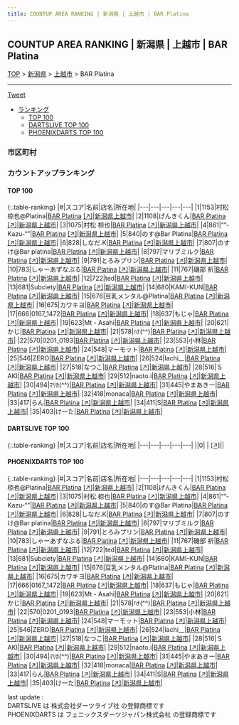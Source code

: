 ```yaml
---
title: COUNTUP AREA RANKING | 新潟県 | 上越市 | BAR Platina
---
```

## COUNTUP AREA RANKING | 新潟県 | 上越市 | BAR Platina

[TOP](/darts/rank/) > [新潟県](/darts/rank/新潟県/) > [上越市](/darts/rank/新潟県/上越市/) > BAR Platina

___

<a href="https://twitter.com/share?ref_src=twsrc%5Etfw" data-text="COUNTUP AREA RANKING | 新潟県上越市BAR Platina" class="twitter-share-button" data-hashtags="DARTSLIVE,PHOENIXDARTS,darts,ダーツ" data-show-count="false">Tweet</a>

* [ランキング](#カウントアップランキング)
    * [TOP 100](#top-100)
    * [DARTSLIVE TOP 100](#dartslive-top-100)
    * [PHOENIXDARTS TOP 100](#phoenixdarts-top-100)

### 市区町村

<ul>

</ul>

### カウントアップランキング

#### TOP 100



{:.table-ranking}
|#|スコア|名前|店名|所在地|
|---|---|---|---|---|
|1|1153|<span class="rank-name-pd">村松椋也@Platina</span>|<a href="/darts/rank/shops/94892.html">BAR Platina</a> <a href="https://vs.phoenixdarts.com/jp/shop/shopDetailInfo/s_94892?s_seq=94892">[↗]</a>|<a href="/darts/rank/新潟県/上越市">新潟県上越市</a>|
|2|1108|<span class="rank-name-pd">げんきくん</span>|<a href="/darts/rank/shops/94892.html">BAR Platina</a> <a href="https://vs.phoenixdarts.com/jp/shop/shopDetailInfo/s_94892?s_seq=94892">[↗]</a>|<a href="/darts/rank/新潟県/上越市">新潟県上越市</a>|
|3|1075|<span class="rank-name-pd"><span class="pro-icon-pd"></span>村松 椋也</span>|<a href="/darts/rank/shops/94892.html">BAR Platina</a> <a href="https://vs.phoenixdarts.com/jp/shop/shopDetailInfo/s_94892?s_seq=94892">[↗]</a>|<a href="/darts/rank/新潟県/上越市">新潟県上越市</a>|
|4|861|<span class="rank-name-pd">“”-Kazu-“”</span>|<a href="/darts/rank/shops/94892.html">BAR Platina</a> <a href="https://vs.phoenixdarts.com/jp/shop/shopDetailInfo/s_94892?s_seq=94892">[↗]</a>|<a href="/darts/rank/新潟県/上越市">新潟県上越市</a>|
|5|840|<span class="rank-name-pd">のす@Bar Platina</span>|<a href="/darts/rank/shops/94892.html">BAR Platina</a> <a href="https://vs.phoenixdarts.com/jp/shop/shopDetailInfo/s_94892?s_seq=94892">[↗]</a>|<a href="/darts/rank/新潟県/上越市">新潟県上越市</a>|
|6|828|<span class="rank-name-pd">しなだ.K</span>|<a href="/darts/rank/shops/94892.html">BAR Platina</a> <a href="https://vs.phoenixdarts.com/jp/shop/shopDetailInfo/s_94892?s_seq=94892">[↗]</a>|<a href="/darts/rank/新潟県/上越市">新潟県上越市</a>|
|7|807|<span class="rank-name-pd">のすけ@Bar platina</span>|<a href="/darts/rank/shops/94892.html">BAR Platina</a> <a href="https://vs.phoenixdarts.com/jp/shop/shopDetailInfo/s_94892?s_seq=94892">[↗]</a>|<a href="/darts/rank/新潟県/上越市">新潟県上越市</a>|
|8|797|<span class="rank-name-pd">マリブミルク</span>|<a href="/darts/rank/shops/94892.html">BAR Platina</a> <a href="https://vs.phoenixdarts.com/jp/shop/shopDetailInfo/s_94892?s_seq=94892">[↗]</a>|<a href="/darts/rank/新潟県/上越市">新潟県上越市</a>|
|9|791|<span class="rank-name-pd">とろみプリン</span>|<a href="/darts/rank/shops/94892.html">BAR Platina</a> <a href="https://vs.phoenixdarts.com/jp/shop/shopDetailInfo/s_94892?s_seq=94892">[↗]</a>|<a href="/darts/rank/新潟県/上越市">新潟県上越市</a>|
|10|783|<span class="rank-name-pd">しゃーあずなぶる</span>|<a href="/darts/rank/shops/94892.html">BAR Platina</a> <a href="https://vs.phoenixdarts.com/jp/shop/shopDetailInfo/s_94892?s_seq=94892">[↗]</a>|<a href="/darts/rank/新潟県/上越市">新潟県上越市</a>|
|11|767|<span class="rank-name-pd"><span class="pro-icon-pd"></span>磯部 祈</span>|<a href="/darts/rank/shops/94892.html">BAR Platina</a> <a href="https://vs.phoenixdarts.com/jp/shop/shopDetailInfo/s_94892?s_seq=94892">[↗]</a>|<a href="/darts/rank/新潟県/上越市">新潟県上越市</a>|
|12|722|<span class="rank-name-pd">ted</span>|<a href="/darts/rank/shops/94892.html">BAR Platina</a> <a href="https://vs.phoenixdarts.com/jp/shop/shopDetailInfo/s_94892?s_seq=94892">[↗]</a>|<a href="/darts/rank/新潟県/上越市">新潟県上越市</a>|
|13|681|<span class="rank-name-pd">Subciety</span>|<a href="/darts/rank/shops/94892.html">BAR Platina</a> <a href="https://vs.phoenixdarts.com/jp/shop/shopDetailInfo/s_94892?s_seq=94892">[↗]</a>|<a href="/darts/rank/新潟県/上越市">新潟県上越市</a>|
|14|680|<span class="rank-name-pd">KAMI-KUN</span>|<a href="/darts/rank/shops/94892.html">BAR Platina</a> <a href="https://vs.phoenixdarts.com/jp/shop/shopDetailInfo/s_94892?s_seq=94892">[↗]</a>|<a href="/darts/rank/新潟県/上越市">新潟県上越市</a>|
|15|676|<span class="rank-name-pd">豆乳メンタル@Platina</span>|<a href="/darts/rank/shops/94892.html">BAR Platina</a> <a href="https://vs.phoenixdarts.com/jp/shop/shopDetailInfo/s_94892?s_seq=94892">[↗]</a>|<a href="/darts/rank/新潟県/上越市">新潟県上越市</a>|
|16|675|<span class="rank-name-pd">カワキヨ</span>|<a href="/darts/rank/shops/94892.html">BAR Platina</a> <a href="https://vs.phoenixdarts.com/jp/shop/shopDetailInfo/s_94892?s_seq=94892">[↗]</a>|<a href="/darts/rank/新潟県/上越市">新潟県上越市</a>|
|17|666|<span class="rank-name-pd">0167_1472</span>|<a href="/darts/rank/shops/94892.html">BAR Platina</a> <a href="https://vs.phoenixdarts.com/jp/shop/shopDetailInfo/s_94892?s_seq=94892">[↗]</a>|<a href="/darts/rank/新潟県/上越市">新潟県上越市</a>|
|18|637|<span class="rank-name-pd">もじゃ</span>|<a href="/darts/rank/shops/94892.html">BAR Platina</a> <a href="https://vs.phoenixdarts.com/jp/shop/shopDetailInfo/s_94892?s_seq=94892">[↗]</a>|<a href="/darts/rank/新潟県/上越市">新潟県上越市</a>|
|19|623|<span class="rank-name-pd">Mt・Asahi</span>|<a href="/darts/rank/shops/94892.html">BAR Platina</a> <a href="https://vs.phoenixdarts.com/jp/shop/shopDetailInfo/s_94892?s_seq=94892">[↗]</a>|<a href="/darts/rank/新潟県/上越市">新潟県上越市</a>|
|20|621|<span class="rank-name-pd">かじ</span>|<a href="/darts/rank/shops/94892.html">BAR Platina</a> <a href="https://vs.phoenixdarts.com/jp/shop/shopDetailInfo/s_94892?s_seq=94892">[↗]</a>|<a href="/darts/rank/新潟県/上越市">新潟県上越市</a>|
|21|578|<span class="rank-name-pd">ﾊﾅ(^^)</span>|<a href="/darts/rank/shops/94892.html">BAR Platina</a> <a href="https://vs.phoenixdarts.com/jp/shop/shopDetailInfo/s_94892?s_seq=94892">[↗]</a>|<a href="/darts/rank/新潟県/上越市">新潟県上越市</a>|
|22|570|<span class="rank-name-pd">0201_0193</span>|<a href="/darts/rank/shops/94892.html">BAR Platina</a> <a href="https://vs.phoenixdarts.com/jp/shop/shopDetailInfo/s_94892?s_seq=94892">[↗]</a>|<a href="/darts/rank/新潟県/上越市">新潟県上越市</a>|
|23|553|<span class="rank-name-pd">小林</span>|<a href="/darts/rank/shops/94892.html">BAR Platina</a> <a href="https://vs.phoenixdarts.com/jp/shop/shopDetailInfo/s_94892?s_seq=94892">[↗]</a>|<a href="/darts/rank/新潟県/上越市">新潟県上越市</a>|
|24|548|<span class="rank-name-pd">マーモット</span>|<a href="/darts/rank/shops/94892.html">BAR Platina</a> <a href="https://vs.phoenixdarts.com/jp/shop/shopDetailInfo/s_94892?s_seq=94892">[↗]</a>|<a href="/darts/rank/新潟県/上越市">新潟県上越市</a>|
|25|546|<span class="rank-name-pd">ZERO</span>|<a href="/darts/rank/shops/94892.html">BAR Platina</a> <a href="https://vs.phoenixdarts.com/jp/shop/shopDetailInfo/s_94892?s_seq=94892">[↗]</a>|<a href="/darts/rank/新潟県/上越市">新潟県上越市</a>|
|26|524|<span class="rank-name-pd">lachi__</span>|<a href="/darts/rank/shops/94892.html">BAR Platina</a> <a href="https://vs.phoenixdarts.com/jp/shop/shopDetailInfo/s_94892?s_seq=94892">[↗]</a>|<a href="/darts/rank/新潟県/上越市">新潟県上越市</a>|
|27|518|<span class="rank-name-pd">なつこ</span>|<a href="/darts/rank/shops/94892.html">BAR Platina</a> <a href="https://vs.phoenixdarts.com/jp/shop/shopDetailInfo/s_94892?s_seq=94892">[↗]</a>|<a href="/darts/rank/新潟県/上越市">新潟県上越市</a>|
|28|516|<span class="rank-name-pd">ＳAKI</span>|<a href="/darts/rank/shops/94892.html">BAR Platina</a> <a href="https://vs.phoenixdarts.com/jp/shop/shopDetailInfo/s_94892?s_seq=94892">[↗]</a>|<a href="/darts/rank/新潟県/上越市">新潟県上越市</a>|
|29|512|<span class="rank-name-pd">naoto.i</span>|<a href="/darts/rank/shops/94892.html">BAR Platina</a> <a href="https://vs.phoenixdarts.com/jp/shop/shopDetailInfo/s_94892?s_seq=94892">[↗]</a>|<a href="/darts/rank/新潟県/上越市">新潟県上越市</a>|
|30|494|<span class="rank-name-pd">ﾏﾘｶ(^^)</span>|<a href="/darts/rank/shops/94892.html">BAR Platina</a> <a href="https://vs.phoenixdarts.com/jp/shop/shopDetailInfo/s_94892?s_seq=94892">[↗]</a>|<a href="/darts/rank/新潟県/上越市">新潟県上越市</a>|
|31|445|<span class="rank-name-pd">やまあきー</span>|<a href="/darts/rank/shops/94892.html">BAR Platina</a> <a href="https://vs.phoenixdarts.com/jp/shop/shopDetailInfo/s_94892?s_seq=94892">[↗]</a>|<a href="/darts/rank/新潟県/上越市">新潟県上越市</a>|
|32|418|<span class="rank-name-pd">monaca</span>|<a href="/darts/rank/shops/94892.html">BAR Platina</a> <a href="https://vs.phoenixdarts.com/jp/shop/shopDetailInfo/s_94892?s_seq=94892">[↗]</a>|<a href="/darts/rank/新潟県/上越市">新潟県上越市</a>|
|33|417|<span class="rank-name-pd">らん</span>|<a href="/darts/rank/shops/94892.html">BAR Platina</a> <a href="https://vs.phoenixdarts.com/jp/shop/shopDetailInfo/s_94892?s_seq=94892">[↗]</a>|<a href="/darts/rank/新潟県/上越市">新潟県上越市</a>|
|34|411|<span class="rank-name-pd">S</span>|<a href="/darts/rank/shops/94892.html">BAR Platina</a> <a href="https://vs.phoenixdarts.com/jp/shop/shopDetailInfo/s_94892?s_seq=94892">[↗]</a>|<a href="/darts/rank/新潟県/上越市">新潟県上越市</a>|
|35|403|<span class="rank-name-pd">け一た</span>|<a href="/darts/rank/shops/94892.html">BAR Platina</a> <a href="https://vs.phoenixdarts.com/jp/shop/shopDetailInfo/s_94892?s_seq=94892">[↗]</a>|<a href="/darts/rank/新潟県/上越市">新潟県上越市</a>|


#### DARTSLIVE TOP 100



{:.table-ranking}
|#|スコア|名前|店名|所在地|
|---|---|---|---|---|
||0|<span class="rank-name-dl"> </span>|<a href="/darts/rank/shops/.html"></a> <a href="">[↗]</a>|<a href="/darts/rank//"></a>|


#### PHOENIXDARTS TOP 100



{:.table-ranking}
|#|スコア|名前|店名|所在地|
|---|---|---|---|---|
|1|1153|<span class="rank-name-pd">村松椋也@Platina</span>|<a href="/darts/rank/shops/94892.html">BAR Platina</a> <a href="https://vs.phoenixdarts.com/jp/shop/shopDetailInfo/s_94892?s_seq=94892">[↗]</a>|<a href="/darts/rank/新潟県/上越市">新潟県上越市</a>|
|2|1108|<span class="rank-name-pd">げんきくん</span>|<a href="/darts/rank/shops/94892.html">BAR Platina</a> <a href="https://vs.phoenixdarts.com/jp/shop/shopDetailInfo/s_94892?s_seq=94892">[↗]</a>|<a href="/darts/rank/新潟県/上越市">新潟県上越市</a>|
|3|1075|<span class="rank-name-pd"><span class="pro-icon-pd"></span>村松 椋也</span>|<a href="/darts/rank/shops/94892.html">BAR Platina</a> <a href="https://vs.phoenixdarts.com/jp/shop/shopDetailInfo/s_94892?s_seq=94892">[↗]</a>|<a href="/darts/rank/新潟県/上越市">新潟県上越市</a>|
|4|861|<span class="rank-name-pd">“”-Kazu-“”</span>|<a href="/darts/rank/shops/94892.html">BAR Platina</a> <a href="https://vs.phoenixdarts.com/jp/shop/shopDetailInfo/s_94892?s_seq=94892">[↗]</a>|<a href="/darts/rank/新潟県/上越市">新潟県上越市</a>|
|5|840|<span class="rank-name-pd">のす@Bar Platina</span>|<a href="/darts/rank/shops/94892.html">BAR Platina</a> <a href="https://vs.phoenixdarts.com/jp/shop/shopDetailInfo/s_94892?s_seq=94892">[↗]</a>|<a href="/darts/rank/新潟県/上越市">新潟県上越市</a>|
|6|828|<span class="rank-name-pd">しなだ.K</span>|<a href="/darts/rank/shops/94892.html">BAR Platina</a> <a href="https://vs.phoenixdarts.com/jp/shop/shopDetailInfo/s_94892?s_seq=94892">[↗]</a>|<a href="/darts/rank/新潟県/上越市">新潟県上越市</a>|
|7|807|<span class="rank-name-pd">のすけ@Bar platina</span>|<a href="/darts/rank/shops/94892.html">BAR Platina</a> <a href="https://vs.phoenixdarts.com/jp/shop/shopDetailInfo/s_94892?s_seq=94892">[↗]</a>|<a href="/darts/rank/新潟県/上越市">新潟県上越市</a>|
|8|797|<span class="rank-name-pd">マリブミルク</span>|<a href="/darts/rank/shops/94892.html">BAR Platina</a> <a href="https://vs.phoenixdarts.com/jp/shop/shopDetailInfo/s_94892?s_seq=94892">[↗]</a>|<a href="/darts/rank/新潟県/上越市">新潟県上越市</a>|
|9|791|<span class="rank-name-pd">とろみプリン</span>|<a href="/darts/rank/shops/94892.html">BAR Platina</a> <a href="https://vs.phoenixdarts.com/jp/shop/shopDetailInfo/s_94892?s_seq=94892">[↗]</a>|<a href="/darts/rank/新潟県/上越市">新潟県上越市</a>|
|10|783|<span class="rank-name-pd">しゃーあずなぶる</span>|<a href="/darts/rank/shops/94892.html">BAR Platina</a> <a href="https://vs.phoenixdarts.com/jp/shop/shopDetailInfo/s_94892?s_seq=94892">[↗]</a>|<a href="/darts/rank/新潟県/上越市">新潟県上越市</a>|
|11|767|<span class="rank-name-pd"><span class="pro-icon-pd"></span>磯部 祈</span>|<a href="/darts/rank/shops/94892.html">BAR Platina</a> <a href="https://vs.phoenixdarts.com/jp/shop/shopDetailInfo/s_94892?s_seq=94892">[↗]</a>|<a href="/darts/rank/新潟県/上越市">新潟県上越市</a>|
|12|722|<span class="rank-name-pd">ted</span>|<a href="/darts/rank/shops/94892.html">BAR Platina</a> <a href="https://vs.phoenixdarts.com/jp/shop/shopDetailInfo/s_94892?s_seq=94892">[↗]</a>|<a href="/darts/rank/新潟県/上越市">新潟県上越市</a>|
|13|681|<span class="rank-name-pd">Subciety</span>|<a href="/darts/rank/shops/94892.html">BAR Platina</a> <a href="https://vs.phoenixdarts.com/jp/shop/shopDetailInfo/s_94892?s_seq=94892">[↗]</a>|<a href="/darts/rank/新潟県/上越市">新潟県上越市</a>|
|14|680|<span class="rank-name-pd">KAMI-KUN</span>|<a href="/darts/rank/shops/94892.html">BAR Platina</a> <a href="https://vs.phoenixdarts.com/jp/shop/shopDetailInfo/s_94892?s_seq=94892">[↗]</a>|<a href="/darts/rank/新潟県/上越市">新潟県上越市</a>|
|15|676|<span class="rank-name-pd">豆乳メンタル@Platina</span>|<a href="/darts/rank/shops/94892.html">BAR Platina</a> <a href="https://vs.phoenixdarts.com/jp/shop/shopDetailInfo/s_94892?s_seq=94892">[↗]</a>|<a href="/darts/rank/新潟県/上越市">新潟県上越市</a>|
|16|675|<span class="rank-name-pd">カワキヨ</span>|<a href="/darts/rank/shops/94892.html">BAR Platina</a> <a href="https://vs.phoenixdarts.com/jp/shop/shopDetailInfo/s_94892?s_seq=94892">[↗]</a>|<a href="/darts/rank/新潟県/上越市">新潟県上越市</a>|
|17|666|<span class="rank-name-pd">0167_1472</span>|<a href="/darts/rank/shops/94892.html">BAR Platina</a> <a href="https://vs.phoenixdarts.com/jp/shop/shopDetailInfo/s_94892?s_seq=94892">[↗]</a>|<a href="/darts/rank/新潟県/上越市">新潟県上越市</a>|
|18|637|<span class="rank-name-pd">もじゃ</span>|<a href="/darts/rank/shops/94892.html">BAR Platina</a> <a href="https://vs.phoenixdarts.com/jp/shop/shopDetailInfo/s_94892?s_seq=94892">[↗]</a>|<a href="/darts/rank/新潟県/上越市">新潟県上越市</a>|
|19|623|<span class="rank-name-pd">Mt・Asahi</span>|<a href="/darts/rank/shops/94892.html">BAR Platina</a> <a href="https://vs.phoenixdarts.com/jp/shop/shopDetailInfo/s_94892?s_seq=94892">[↗]</a>|<a href="/darts/rank/新潟県/上越市">新潟県上越市</a>|
|20|621|<span class="rank-name-pd">かじ</span>|<a href="/darts/rank/shops/94892.html">BAR Platina</a> <a href="https://vs.phoenixdarts.com/jp/shop/shopDetailInfo/s_94892?s_seq=94892">[↗]</a>|<a href="/darts/rank/新潟県/上越市">新潟県上越市</a>|
|21|578|<span class="rank-name-pd">ﾊﾅ(^^)</span>|<a href="/darts/rank/shops/94892.html">BAR Platina</a> <a href="https://vs.phoenixdarts.com/jp/shop/shopDetailInfo/s_94892?s_seq=94892">[↗]</a>|<a href="/darts/rank/新潟県/上越市">新潟県上越市</a>|
|22|570|<span class="rank-name-pd">0201_0193</span>|<a href="/darts/rank/shops/94892.html">BAR Platina</a> <a href="https://vs.phoenixdarts.com/jp/shop/shopDetailInfo/s_94892?s_seq=94892">[↗]</a>|<a href="/darts/rank/新潟県/上越市">新潟県上越市</a>|
|23|553|<span class="rank-name-pd">小林</span>|<a href="/darts/rank/shops/94892.html">BAR Platina</a> <a href="https://vs.phoenixdarts.com/jp/shop/shopDetailInfo/s_94892?s_seq=94892">[↗]</a>|<a href="/darts/rank/新潟県/上越市">新潟県上越市</a>|
|24|548|<span class="rank-name-pd">マーモット</span>|<a href="/darts/rank/shops/94892.html">BAR Platina</a> <a href="https://vs.phoenixdarts.com/jp/shop/shopDetailInfo/s_94892?s_seq=94892">[↗]</a>|<a href="/darts/rank/新潟県/上越市">新潟県上越市</a>|
|25|546|<span class="rank-name-pd">ZERO</span>|<a href="/darts/rank/shops/94892.html">BAR Platina</a> <a href="https://vs.phoenixdarts.com/jp/shop/shopDetailInfo/s_94892?s_seq=94892">[↗]</a>|<a href="/darts/rank/新潟県/上越市">新潟県上越市</a>|
|26|524|<span class="rank-name-pd">lachi__</span>|<a href="/darts/rank/shops/94892.html">BAR Platina</a> <a href="https://vs.phoenixdarts.com/jp/shop/shopDetailInfo/s_94892?s_seq=94892">[↗]</a>|<a href="/darts/rank/新潟県/上越市">新潟県上越市</a>|
|27|518|<span class="rank-name-pd">なつこ</span>|<a href="/darts/rank/shops/94892.html">BAR Platina</a> <a href="https://vs.phoenixdarts.com/jp/shop/shopDetailInfo/s_94892?s_seq=94892">[↗]</a>|<a href="/darts/rank/新潟県/上越市">新潟県上越市</a>|
|28|516|<span class="rank-name-pd">ＳAKI</span>|<a href="/darts/rank/shops/94892.html">BAR Platina</a> <a href="https://vs.phoenixdarts.com/jp/shop/shopDetailInfo/s_94892?s_seq=94892">[↗]</a>|<a href="/darts/rank/新潟県/上越市">新潟県上越市</a>|
|29|512|<span class="rank-name-pd">naoto.i</span>|<a href="/darts/rank/shops/94892.html">BAR Platina</a> <a href="https://vs.phoenixdarts.com/jp/shop/shopDetailInfo/s_94892?s_seq=94892">[↗]</a>|<a href="/darts/rank/新潟県/上越市">新潟県上越市</a>|
|30|494|<span class="rank-name-pd">ﾏﾘｶ(^^)</span>|<a href="/darts/rank/shops/94892.html">BAR Platina</a> <a href="https://vs.phoenixdarts.com/jp/shop/shopDetailInfo/s_94892?s_seq=94892">[↗]</a>|<a href="/darts/rank/新潟県/上越市">新潟県上越市</a>|
|31|445|<span class="rank-name-pd">やまあきー</span>|<a href="/darts/rank/shops/94892.html">BAR Platina</a> <a href="https://vs.phoenixdarts.com/jp/shop/shopDetailInfo/s_94892?s_seq=94892">[↗]</a>|<a href="/darts/rank/新潟県/上越市">新潟県上越市</a>|
|32|418|<span class="rank-name-pd">monaca</span>|<a href="/darts/rank/shops/94892.html">BAR Platina</a> <a href="https://vs.phoenixdarts.com/jp/shop/shopDetailInfo/s_94892?s_seq=94892">[↗]</a>|<a href="/darts/rank/新潟県/上越市">新潟県上越市</a>|
|33|417|<span class="rank-name-pd">らん</span>|<a href="/darts/rank/shops/94892.html">BAR Platina</a> <a href="https://vs.phoenixdarts.com/jp/shop/shopDetailInfo/s_94892?s_seq=94892">[↗]</a>|<a href="/darts/rank/新潟県/上越市">新潟県上越市</a>|
|34|411|<span class="rank-name-pd">S</span>|<a href="/darts/rank/shops/94892.html">BAR Platina</a> <a href="https://vs.phoenixdarts.com/jp/shop/shopDetailInfo/s_94892?s_seq=94892">[↗]</a>|<a href="/darts/rank/新潟県/上越市">新潟県上越市</a>|
|35|403|<span class="rank-name-pd">け一た</span>|<a href="/darts/rank/shops/94892.html">BAR Platina</a> <a href="https://vs.phoenixdarts.com/jp/shop/shopDetailInfo/s_94892?s_seq=94892">[↗]</a>|<a href="/darts/rank/新潟県/上越市">新潟県上越市</a>|


<div class="footer border-top border-gray-light mt-5 pt-3 text-right text-gray">
    last update : <span style="font-weight: italic" id="foot_last_modified"></span><br />
    DARTSLIVE は 株式会社ダーツライブ社 の登録商標です<br />
    PHOENIXDARTS は フェニックスダーツジャパン株式会社 の登録商標です<br />
</div>

<script src="https://cdnjs.cloudflare.com/ajax/libs/jquery.tablesorter/2.31.3/js/jquery.tablesorter.min.js" integrity="sha512-qzgd5cYSZcosqpzpn7zF2ZId8f/8CHmFKZ8j7mU4OUXTNRd5g+ZHBPsgKEwoqxCtdQvExE5LprwwPAgoicguNg==" crossorigin="anonymous" referrerpolicy="no-referrer"></script>
<link rel="stylesheet" href="https://cdnjs.cloudflare.com/ajax/libs/jquery.tablesorter/2.31.3/css/theme.default.min.css" integrity="sha512-wghhOJkjQX0Lh3NSWvNKeZ0ZpNn+SPVXX1Qyc9OCaogADktxrBiBdKGDoqVUOyhStvMBmJQ8ZdMHiR3wuEq8+w==" crossorigin="anonymous" referrerpolicy="no-referrer" />
<script>
$(function() {
    $(".table-ranking").tablesorter({sortList:[[0, 0]]});
    $("#foot_last_modified").text(formatDate(new Date(document.lastModified), 'yyyy-MM-dd HH:mm:ss'));
});
</script>

<script async src="https://platform.twitter.com/widgets.js" charset="utf-8"></script>